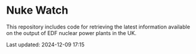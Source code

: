 # Nuke Watch

This repository includes code for retrieving the latest information available on the output of EDF nuclear power plants in the UK.

Last updated: 2024-12-09 17:15
